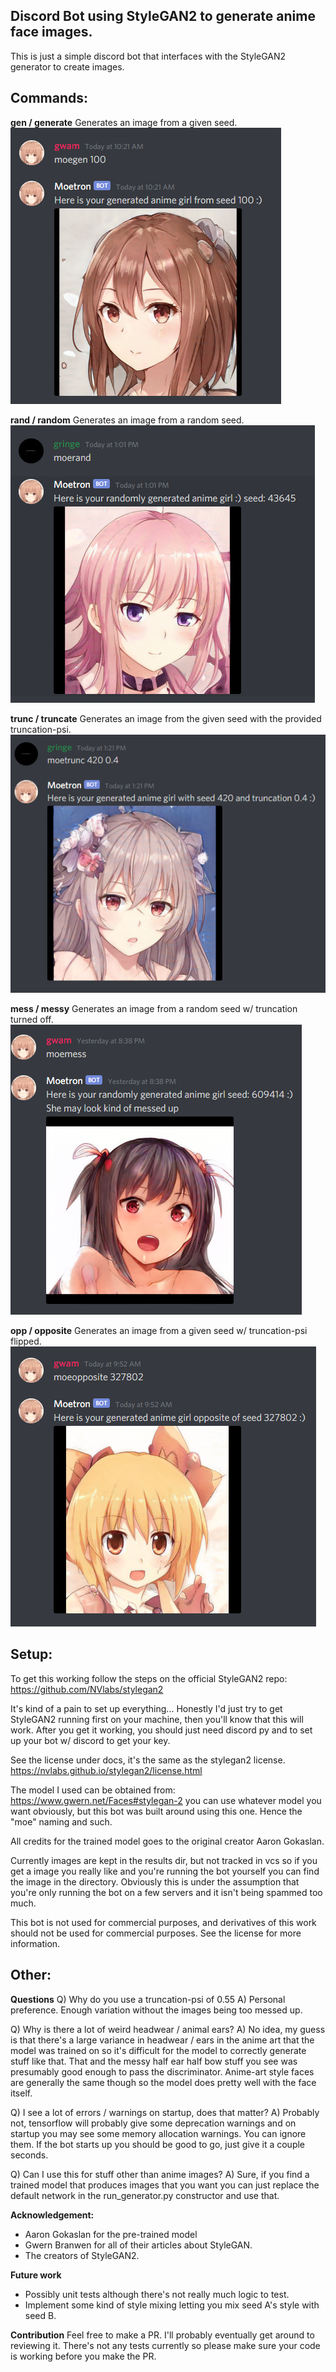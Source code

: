 ## Discord Bot using StyleGAN2 to generate anime face images.

This is just a simple discord bot that interfaces with the StyleGAN2 generator to create images.

## Commands:

**gen / generate** 
Generates an image from a given seed.
![Generate example](docs/gen_example.png)


**rand / random** 
Generates an image from a random seed.
![Random example](docs/rand_example.png)


**trunc / truncate** 
Generates an image from the given seed with the provided truncation-psi.
![Truncation example](docs/trunc_example.png)


**mess / messy** 
Generates an image from a random seed w/ truncation turned off.
![Random example](docs/mess_example.png)


**opp / opposite**
Generates an image from a given seed w/ truncation-psi flipped.
![Random example](docs/opp_example.png)

## Setup:

To get this working follow the steps on the official StyleGAN2 repo:
https://github.com/NVlabs/stylegan2

It's kind of a pain to set up everything... Honestly I'd just try to get StyleGAN2 running first on your machine, then you'll know that this will work. After you get it working, you should just need discord py and to set up your bot w/ discord to get your key.

See the license under docs, it's the same as the stylegan2 license.
https://nvlabs.github.io/stylegan2/license.html

The model I used can be obtained from:
https://www.gwern.net/Faces#stylegan-2
you can use whatever model you want obviously, but this bot was built around using this one. Hence the "moe" naming and such.

All credits for the trained model goes to the original creator Aaron Gokaslan.

Currently images are kept in the results dir, but not tracked in vcs so if you get a image you really like and you're running the bot yourself you can find the image in the directory. Obviously this is under the assumption that you're only running the bot on a few servers and it isn't being spammed too much.

This bot is not used for commercial purposes, and derivatives of this work should not be used for commercial purposes. See the license for more information.

## Other:

**Questions**
Q) Why do you use a truncation-psi of 0.55
A) Personal preference. Enough variation without the images being too messed up.

Q) Why is there a lot of weird headwear / animal ears?
A) No idea, my guess is that there's a large variance in headwear / ears in the anime art that the model was trained on so it's difficult for the model to correctly generate stuff like that. That and the messy half ear half bow stuff you see was presumably good enough to pass the discriminator. Anime-art style faces are generally the same though so the model does pretty well with the face itself.

Q) I see a lot of errors / warnings on startup, does that matter?
A) Probably not, tensorflow will probably give some deprecation warnings and on startup you may see some memory allocation warnings. You can ignore them. If the bot starts up you should be good to go, just give it a couple seconds.

Q) Can I use this for stuff other than anime images?
A) Sure, if you find a trained model that produces images that you want you can just replace the default network in the run_generator.py constructor and use that.

**Acknowledgement:**
* Aaron Gokaslan for the pre-trained model
* Gwern Branwen for all of their articles about StyleGAN.
* The creators of StyleGAN2.

**Future work**
* Possibly unit tests although there's not really much logic to test.
* Implement some kind of style mixing letting you mix seed A's style with seed B.

**Contribution**
Feel free to make a PR. I'll probably eventually get around to reviewing it. There's not any tests currently so please make sure your code is working before you make the PR.